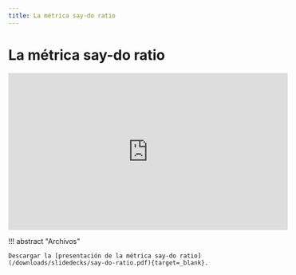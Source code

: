 ```yaml
---
title: La métrica say-do ratio
---
```


# La métrica say-do ratio

<iframe width="560" height="315" src="https://www.youtube.com/embed/HglTEpC5Y9E?si=_atcjVrwIO6k-0fe" title="YouTube video player" frameborder="0" allow="accelerometer; autoplay; clipboard-write; encrypted-media; gyroscope; picture-in-picture; web-share" referrerpolicy="strict-origin-when-cross-origin" allowfullscreen></iframe>

!!! abstract "Archivos"

    Descargar la [presentación de la métrica say-do ratio](/downloads/slidedecks/say-do-ratio.pdf){target=_blank}.
